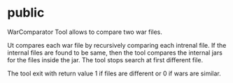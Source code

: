 # public

WarComparator Tool allows to compare two war files.

Ut compares each war file by recursively comparing each intrenal file. If the internal files are found to be same, then the tool compares the internal jars for the files inside the jar.
The tool stops search at first different file. 

The tool exit with return value 1 if files are different or 0 if wars are similar.